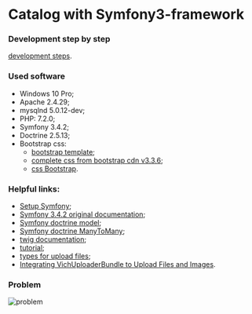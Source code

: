 # Catalog with Symfony3-framework

### Development step by step
[development steps](https://github.com/fedy95/Catalog-AuthorsBooks/blob/master/development_steps.md).

### Used software
- Windows 10 Pro;
- Apache 2.4.29;
- mysqlnd 5.0.12-dev;
- PHP: 7.2.0;
- Symfony 3.4.2;
- Doctrine 2.5.13;
- Bootstrap css:
  - [bootstrap template](https://getbootstrap.com/docs/3.3/examples/starter-template/);
  - [complete css from bootstrap cdn v3.3.6](https://www.bootstrapcdn.com/);
  - [css Bootstrap](http://getbootstrap.com/docs/3.3/css/).
  
### Helpful links:
- [Setup Symfony](https://symfony.com/doc/3.4/setup.html);
- [Symfony 3.4.2 original documentation](https://symfony.com/doc/3.4/index.html);
- [Symfony doctrine model](https://symfony.com/doc/3.4/doctrine.html);
- [Symfony doctrine ManyToMany](https://habrahabr.ru/post/334446);
- [twig documentation](https://twig.symfony.com/doc/2.x/);
- [tutorial](https://www.youtube.com/watch?v=HchMW8EhWPU);
- [types for upload files](http://www.iana.org/assignments/media-types/media-types.xhtml);
- [Integrating VichUploaderBundle to Upload Files and Images](https://symfony.com/doc/current/bundles/EasyAdminBundle/integration/vichuploaderbundle.html).


### Problem

![problem](https://github.com/fedy95/Catalog-AuthorsBooks/blob/master/_Diagrams/UseCase%20(detailed).jpg)

